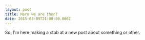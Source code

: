 ```yaml
---
layout: post
title: Here we are then?
date: 2015-03-09T21:00:00.000Z
---
```


So, I'm here making a stab at a new post about something or other.